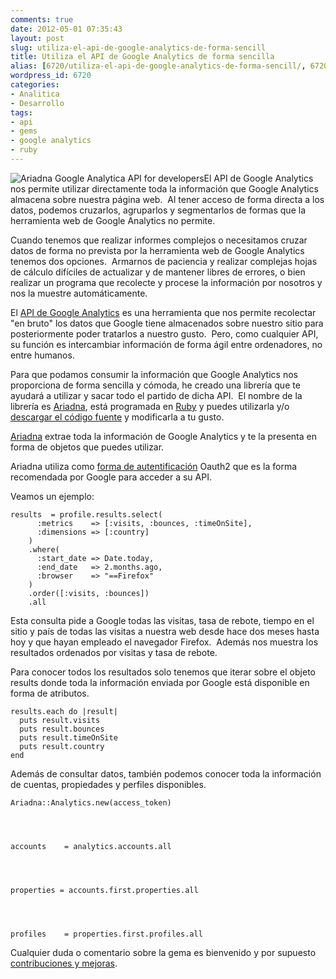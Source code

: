 ```yaml
---
comments: true
date: 2012-05-01 07:35:43
layout: post
slug: utiliza-el-api-de-google-analytics-de-forma-sencill
title: Utiliza el API de Google Analytics de forma sencilla
alias: [6720/utiliza-el-api-de-google-analytics-de-forma-sencill/, 6720/utiliza-el-api-de-google-analytics-de-forma-sencill]
wordpress_id: 6720
categories:
- Analitica
- Desarrollo
tags:
- api
- gems
- google analytics
- ruby
---
```


![Ariadna Google Analytica API for developers](http://www.alvareznavarro.es/images/2012/04/developers-300x168.jpg)El API de Google Analytics nos permite utilizar directamente toda la información que Google Analytics almacena sobre nuestra página web.  Al tener acceso de forma directa a los datos, podemos cruzarlos, agruparlos y segmentarlos de formas que la herramienta web de Google Analytics no permite.

<!--more-->

Cuando tenemos que realizar informes complejos o necesitamos cruzar datos de forma no prevista por la herramienta web de Google Analytics tenemos dos opciones.  Armarnos de paciencia y realizar complejas hojas de cálculo difíciles de actualizar y de mantener libres de errores, o bien realizar un programa que recolecte y procese la información por nosotros y nos la muestre automáticamente.

El [API de Google Analytics](https://developers.google.com/analytics/devguides/) es una herramienta que nos permite recolectar "en bruto" los datos que Google tiene almacenados sobre nuestro sitio para posteriormente poder tratarlos a nuestro gusto.  Pero, como cualquier API, su función es intercambiar información de forma ágil entre ordenadores, no entre humanos.

Para que podamos consumir la información que Google Analytics nos proporciona de forma sencilla y cómoda, he creado una librería que te ayudará a utilizar y sacar todo el partido de dicha API.  El nombre de la librería es [Ariadna](https://rubygems.org/gems/ariadna), está programada en [Ruby](http://www.ruby-lang.org/es/) y puedes utilizarla y/o [descargar el código fuente](https://github.com/jorgegorka/ariadna) y modificarla a tu gusto.

[Ariadna](https://rubygems.org/gems/ariadna) extrae toda la información de Google Analytics y te la presenta en forma de objetos que puedes utilizar.

Ariadna utiliza como [forma de autentificación](https://github.com/jorgegorka/ariadna/wiki/Connexion) Oauth2 que es la forma recomendada por Google para acceder a su API.

Veamos un ejemplo:

    
    results  = profile.results.select(
          :metrics    => [:visits, :bounces, :timeOnSite],
          :dimensions => [:country]
        )
        .where(
          :start_date => Date.today,
          :end_date   => 2.months.ago,
          :browser    => "==Firefox"
        )
        .order([:visits, :bounces])
        .all


Esta consulta pide a Google todas las visitas, tasa de rebote, tiempo en el sitio y país de todas las visitas a nuestra web desde hace dos meses hasta hoy y que hayan empleado el navegador Firefox.  Además nos muestra los resultados ordenados por visitas y tasa de rebote.

Para conocer todos los resultados solo tenemos que iterar sobre el objeto results donde toda la información enviada por Google está disponible en forma de atributos.

    
    results.each do |result|
      puts result.visits
      puts result.bounces
      puts result.timeOnSite
      puts result.country
    end


Además de consultar datos, también podemos conocer toda la información de cuentas, propiedades y perfiles disponibles.

    
    Ariadna::Analytics.new(access_token)



    
    accounts    = analytics.accounts.all



    
    properties = accounts.first.properties.all



    
    profiles    = properties.first.profiles.all


Cualquier duda o comentario sobre la gema es bienvenido y por supuesto [contribuciones y mejoras](https://github.com/jorgegorka/ariadna/wiki/Contributing).
